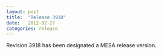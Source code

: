 ```yaml
---
layout: post
title:  "Release 3918"
date:   2012-02-27
categories: release
---
```


Revision 3918 has been designated a MESA release version.
